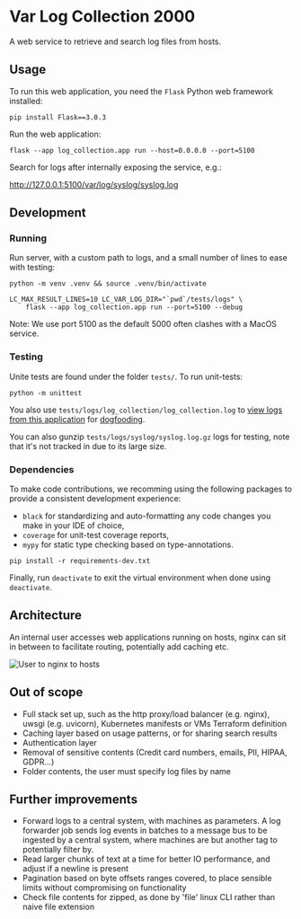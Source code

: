 # Var Log Collection 2000
A web service to retrieve and search log files from hosts.

## Usage
To run this web application, you need the `Flask` Python web framework installed:

```
pip install Flask==3.0.3
```

Run the web application:
```
flask --app log_collection.app run --host=0.0.0.0 --port=5100
```


Search for logs after internally exposing the service, e.g.:

http://127.0.0.1:5100/var/log/syslog/syslog.log


## Development
### Running
Run server, with a custom path to logs, and a small number of lines to ease with testing:

```python -m venv .venv && source .venv/bin/activate```

```
LC_MAX_RESULT_LINES=10 LC_VAR_LOG_DIR="`pwd`/tests/logs" \
    flask --app log_collection.app run --port=5100 --debug
```

Note: We use port 5100 as the default 5000 often clashes with a MacOS service.

### Testing
Unite tests are found under the folder `tests/`. To run unit-tests:
```
python -m unittest
```

You also use `tests/logs/log_collection/log_collection.log` to [view logs from this application](http://127.0.0.1:5100/var/log/log_collection/log_collection.log) for [dogfooding](https://en.wikipedia.org/wiki/Eating_your_own_dog_food).

You can also gunzip `tests/logs/syslog/syslog.log.gz` logs for testing, note that it's not tracked in due to its large size.

### Dependencies
To make code contributions, we recomming using the following packages to provide a consistent development experience:

* `black` for standardizing and auto-formatting any code changes you make in your IDE of choice,
* `coverage` for unit-test coverage reports,
* `mypy` for static type checking based on type-annotations.

```
pip install -r requirements-dev.txt
```

Finally, run `deactivate` to exit the virtual environment when done using `deactivate`.


## Architecture
An internal user accesses web applications running on hosts, nginx can sit in between to facilitate routing, potentially add caching etc.

![User to nginx to hosts](architecture.png)



## Out of scope
* Full stack set up, such as the http proxy/load balancer (e.g. nginx), uwsgi (e.g. uvicorn), Kubernetes manifests or VMs Terraform definition
* Caching layer based on usage patterns, or for sharing search results
* Authentication layer
* Removal of sensitive contents (Credit card numbers, emails, PII, HIPAA, GDPR...)
* Folder contents, the user must specify log files by name

## Further improvements
* Forward logs to a central system, with machines as parameters. A log forwarder job sends log events in batches to a message bus to be ingested by a central system, where machines are but another tag to potentially filter by.
* Read larger chunks of text at a time for better IO performance, and adjust if a newline is present
* Pagination based on byte offsets ranges covered, to place sensible limits without compromising on functionality
* Check file contents for zipped, as done by 'file' linux CLI rather than naive file extension